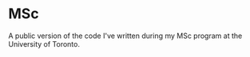MSc
===

A public version of the code I've written during my MSc program at the University of Toronto.